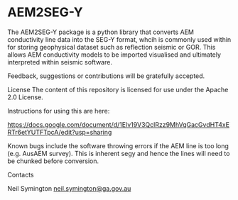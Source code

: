 # AEM2SEG-Y
The AEM2SEG-Y package is a python library that converts AEM conductivity line data into the SEG-Y format, whcih is commonly used within for storing geophysical dataset such as reflection seismic or GOR. This allows AEM conductivity models to be imported visualised and ultimately interpreted within seismic software.

Feedback, suggestions or contributions will be gratefully accepted.

License
The content of this repository is licensed for use under the Apache 2.0 License.


Instructions for using this are here:

https://docs.google.com/document/d/1Elv19V3QclRzz9MhVqGacGvdHT4xERTr6etYUTFTpcA/edit?usp=sharing

Known bugs include the software throwing errors if the AEM line is too long (e.g. AusAEM survey). This is inherent segy and hence the lines will need to be chunked before conversion.

Contacts

Neil Symington
neil.symington@ga.gov.au
